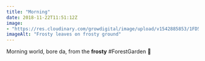 ```yaml
---
title: "Morning"
date: 2018-11-22T11:51:12Z
image: 
- "https://res.cloudinary.com/growdigital/image/upload/v1542885853/1FD540FF-8E8D-446F-8383-A72C3B2E1FC3.jpg"
imageAlt: "Frosty leaves on frosty ground"
---
```


Morning world, bore da, from the **frosty** #ForestGarden 🙂
